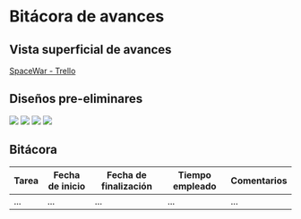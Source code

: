 # Bitácora de avances

## Vista superficial de avances

[SpaceWar - Trello](https://trello.com/b/OymW6aPy)

## Diseños pre-eliminares

<img src="https://raw.githubusercontent.com/JoshuaMeza/CodePain_POO/master/Recursos/Login.jpg" witdh=50% margin=auto>

<img src="https://raw.githubusercontent.com/JoshuaMeza/CodePain_POO/master/Recursos/Menu.jpg" witdh=50% margin=auto>

<img src="https://raw.githubusercontent.com/JoshuaMeza/CodePain_POO/master/Recursos/Map.jpg" witdh=50% margin=auto>

<img src="https://raw.githubusercontent.com/JoshuaMeza/CodePain_POO/master/Recursos/Ships.jpg" witdh=50% margin=auto>

## Bitácora

| Tarea | Fecha de inicio | Fecha de finalización | Tiempo empleado | Comentarios |
| ----- | --------------- | --------------------- | --------------- | ----------- |
| ... | ... | ... | ... | ... |